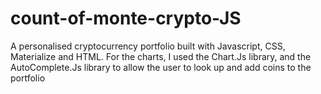 # count-of-monte-crypto-JS

A personalised cryptocurrency portfolio built with Javascript, CSS, Materialize and HTML. For the charts, I used the Chart.Js library, and the AutoComplete.Js library to allow the user to look up and add coins to the portfolio
